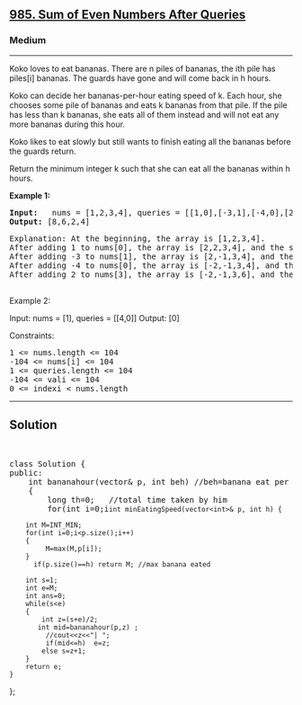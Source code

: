 
<h2><a href="https://leetcode.com/problems/sum-of-even-numbers-after-queries/">985. Sum of Even Numbers After Queries</a></h2>
<h3>Medium</h3>
<hr>
<div><p>
Koko loves to eat bananas. There are n piles of bananas, the ith pile has piles[i] bananas. The guards have gone and will come back in h hours.

Koko can decide her bananas-per-hour eating speed of k. Each hour, she chooses some pile of bananas and eats k bananas from that pile. If the pile has less than k bananas, she eats all of them instead and will not eat any more bananas during this hour.

Koko likes to eat slowly but still wants to finish eating all the bananas before the guards return.

Return the minimum integer k such that she can eat all the bananas within h hours.
</p>


<p><strong>Example 1:</strong></p>
<pre><strong>Input:</strong>   nums = [1,2,3,4], queries = [[1,0],[-3,1],[-4,0],[2,3]]
<strong>Output:</strong> [8,6,2,4]
</pre>
<pre>
Explanation: At the beginning, the array is [1,2,3,4].
After adding 1 to nums[0], the array is [2,2,3,4], and the sum of even values is 2 + 2 + 4 = 8.
After adding -3 to nums[1], the array is [2,-1,3,4], and the sum of even values is 2 + 4 = 6.
After adding -4 to nums[0], the array is [-2,-1,3,4], and the sum of even values is -2 + 4 = 2.
After adding 2 to nums[3], the array is [-2,-1,3,6], and the sum of even values is -2 + 6 = 4.
  </pre>
  
Example 2:

Input: nums = [1], queries = [[4,0]]
Output: [0]
 

Constraints:
<pre>
1 <= nums.length <= 104
-104 <= nums[i] <= 104
1 <= queries.length <= 104
-104 <= vali <= 104
0 <= indexi < nums.length
</pre>
<hr>
 <h2><strong><b>Solution</b></strong></h2>
 <br>
 <pre>
class Solution {
public:
    int bananahour(vector<int>& p, int beh) //beh=banana eat per hour
    {
        long th=0;   //total time taken by him
        for(int i=0;i<p.size();i++)
        { 
             th+=ceil((double)p[i]/beh);
        }
        return th;
    }
   
    int minEatingSpeed(vector<int>& p, int h) {
       
        int M=INT_MIN;
        for(int i=0;i<p.size();i++)
        {
             M=max(M,p[i]);
        }
          if(p.size()==h) return M; //max banana eated
        
        int s=1;
        int e=M;
        int ans=0;
        while(s<e)
        {
            int z=(s+e)/2;
           int mid=bananahour(p,z) ;
             //cout<<z<<"| ";
             if(mid<=h)  e=z;
            else s=z+1; 
        }
        return e;
    }
};
 </pre>


